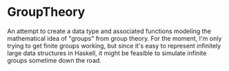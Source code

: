 # GroupTheory
An attempt to create a data type and associated functions modeling the mathematical idea of "groups" from group theory. For the moment, I'm only trying to get finite groups working, but since it's easy to represent infinitely large data structures in Haskell, it might be feasible to simulate infinite groups sometime down the road.